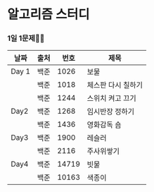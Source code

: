 # 알고리즘 스터디

### 1일 1문제💪🧠

| 날짜  | 출처 | 번호  | 제목               |
| ----- | ---- | ----- | ------------------ |
| Day 1 | 백준 | 1026  | 보물               |
|       | 백준 | 1018  | 체스판 다시 칠하기 |
|       | 백준 | 1244  | 스위치 켜고 끄기   |
| Day2  | 백준 | 1268  | 임시반장 정하기    |
|       | 백준 | 1436  | 영화감독 숌        |
| Day3  | 백준 | 1900  | 레슬러             |
|       | 백준 | 2116  | 주사위쌓기         |
| Day4  | 백준 | 14719 | 빗물               |
|       | 백준 | 10163 | 색종이             |

